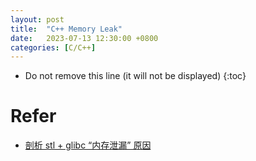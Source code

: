 ```yaml
---
layout: post
title:  "C++ Memory Leak"
date:   2023-07-13 12:30:00 +0800
categories: [C/C++]
---
```


* Do not remove this line (it will not be displayed)
{:toc}






# Refer

* [剖析 stl + glibc “内存泄漏” 原因](https://wenfh2020.com/2021/04/08/glibc-memory-leak/)

